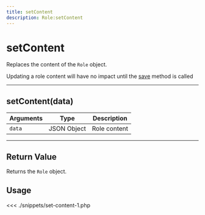 ```yaml
---
title: setContent
description: Role:setContent
---
```


# setContent

Replaces the content of the `Role` object.

<div class="alert alert-info">
Updating a role content will have no impact until the <a href="/sdk/php/3/classes/role/save/">save</a> method is called
</div>

---

## setContent(data)

| Arguments | Type        | Description  |
| --------- | ----------- | ------------ |
| `data`    | JSON Object | Role content |

---

## Return Value

Returns the `Role` object.

## Usage

<<< ./snippets/set-content-1.php

